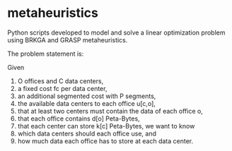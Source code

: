 # metaheuristics
Python scripts developed to model and solve a linear optimization problem using BRKGA and GRASP metaheuristics.

The problem statement is:

Given

1. O offices and C data centers,
2. a fixed cost fc per data center,
3. an additional segmented cost with P segments,
4. the available data centers to each office u[c,o],
5. that at least two centers must contain the data of each office o,
6. that each office contains d[o] Peta-Bytes,
7. that each center can store k[c] Peta-Bytes,
we want to know
1. which data centers should each office use, and
2. how much data each office has to store at each data center.
